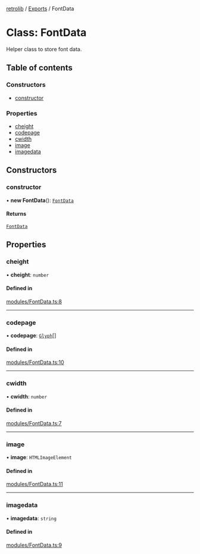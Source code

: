 [retrolib](../README.md) / [Exports](../modules.md) / FontData

# Class: FontData

Helper class to store font data.

## Table of contents

### Constructors

- [constructor](FontData.md#constructor)

### Properties

- [cheight](FontData.md#cheight)
- [codepage](FontData.md#codepage)
- [cwidth](FontData.md#cwidth)
- [image](FontData.md#image)
- [imagedata](FontData.md#imagedata)

## Constructors

### constructor

• **new FontData**(): [`FontData`](FontData.md)

#### Returns

[`FontData`](FontData.md)

## Properties

### cheight

• **cheight**: `number`

#### Defined in

[modules/FontData.ts:8](https://github.com/philbgarner/retrolib/blob/5caf158/src/modules/FontData.ts#L8)

___

### codepage

• **codepage**: [`Glyph`](Glyph.md)[]

#### Defined in

[modules/FontData.ts:10](https://github.com/philbgarner/retrolib/blob/5caf158/src/modules/FontData.ts#L10)

___

### cwidth

• **cwidth**: `number`

#### Defined in

[modules/FontData.ts:7](https://github.com/philbgarner/retrolib/blob/5caf158/src/modules/FontData.ts#L7)

___

### image

• **image**: `HTMLImageElement`

#### Defined in

[modules/FontData.ts:11](https://github.com/philbgarner/retrolib/blob/5caf158/src/modules/FontData.ts#L11)

___

### imagedata

• **imagedata**: `string`

#### Defined in

[modules/FontData.ts:9](https://github.com/philbgarner/retrolib/blob/5caf158/src/modules/FontData.ts#L9)
